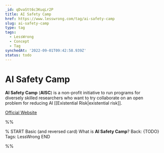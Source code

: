 ```yaml
---
_id: qDvaStt6c3KuqLr2P
title: AI Safety Camp
href: https://www.lesswrong.com/tag/ai-safety-camp
slug: ai-safety-camp
type: tag
tags:
  - LessWrong
  - Concept
  - Tag
synchedAt: '2022-09-01T09:42:58.939Z'
status: todo
---
```


# AI Safety Camp

**AI Safety Camp** (**AISC**) is a non-profit initiative to run programs for diversely skilled researchers who want to try collaborate on an open problem for reducing AI [[Existential Risk|existential risk]].

[Official Website](https://aisafety.camp/)


%%

% START
Basic (and reversed card)
What is **AI Safety Camp**?
Back: {TODO}
Tags: LessWrong
END

%%
	
